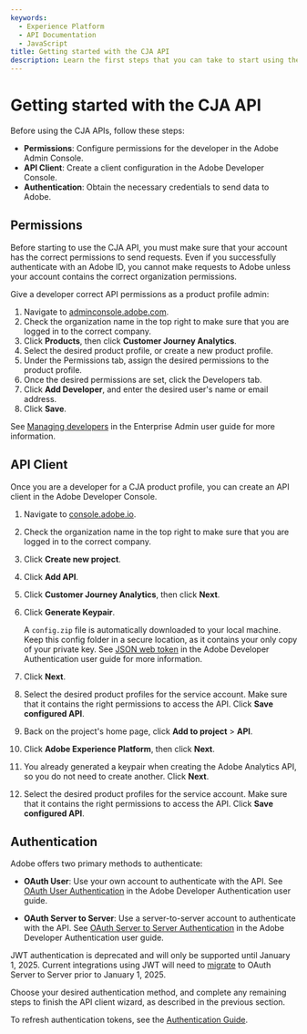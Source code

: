 ```yaml
---
keywords:
  - Experience Platform
  - API Documentation
  - JavaScript
title: Getting started with the CJA API
description: Learn the first steps that you can take to start using the CJA API.
---
```


# Getting started with the CJA API

Before using the CJA APIs, follow these steps:

* **Permissions**: Configure permissions for the developer in the Adobe Admin Console.
* **API Client**: Create a client configuration in the Adobe Developer Console.
* **Authentication**: Obtain the necessary credentials to send data to Adobe.

## Permissions

Before starting to use the CJA API, you must make sure that your account has the correct permissions to send requests. Even if you successfully authenticate with an Adobe ID, you cannot make requests to Adobe unless your account contains the correct organization permissions.

Give a developer correct API permissions as a product profile admin:

1. Navigate to [adminconsole.adobe.com](https://adminconsole.adobe.com).
2. Check the organization name in the top right to make sure that you are logged in to the correct company.
3. Click **Products**, then click **Customer Journey Analytics**.
4. Select the desired product profile, or create a new product profile.
5. Under the Permissions tab, assign the desired permissions to the product profile.
6. Once the desired permissions are set, click the Developers tab.
7. Click **Add Developer**, and enter the desired user's name or email address.
8. Click **Save**.

See [Managing developers](https://helpx.adobe.com/enterprise/using/manage-developers.html) in the Enterprise Admin user guide for more information.

## API Client

Once you are a developer for a CJA product profile, you can create an API client in the Adobe Developer Console.

1. Navigate to [console.adobe.io](https://console.adobe.io).
1. Check the organization name in the top right to make sure that you are logged in to the correct company.
1. Click **Create new project**.
1. Click **Add API**.
1. Click **Customer Journey Analytics**, then click **Next**.
1. Click **Generate Keypair**.
   
   A `config.zip` file is automatically downloaded to your local machine. Keep this config folder in a secure location, as it contains your only copy of your private key. See [JSON web token](https://www.adobe.io/authentication/auth-methods.html#!AdobeDocs/adobeio-auth/master/JWT/JWTCertificate.md) in the Adobe Developer Authentication user guide for more information.

1. Click **Next**.
1. Select the desired product profiles for the service account. Make sure that it contains the right permissions to access the API. Click **Save configured API**.
1. Back on the project's home page, click **Add to project** > **API**.
1. Click **Adobe Experience Platform**, then click **Next**.
1. You already generated a keypair when creating the Adobe Analytics API, so you do not need to create another. Click **Next**.
1. Select the desired product profiles for the service account. Make sure that it contains the right permissions to access the API. Click **Save configured API**.

## Authentication

Adobe offers two primary methods to authenticate:


* **OAuth User**: Use your own account to authenticate with the API. See [OAuth User Authentication](https://developer.adobe.com/developer-console/docs/guides/authentication/UserAuthentication/) in the Adobe Developer Authentication user guide.

* **OAuth Server to Server**: Use a server-to-server account to authenticate with the API. See [OAuth Server to Server Authentication](https://developer.adobe.com/developer-console/docs/guides/authentication/ServerToServerAuthentication/) in the Adobe Developer Authentication user guide.

JWT authentication is deprecated and will only be supported until January 1, 2025. Current integrations using JWT will need to [migrate](https://developer.adobe.com/developer-console/docs/guides/authentication/ServerToServerAuthentication/migration/) to OAuth Server to Server prior to January 1, 2025. 

Choose your desired authentication method, and complete any remaining steps to finish the API client wizard, as described in the previous section.


To refresh authentication tokens, see the [Authentication Guide](https://developer.adobe.com/developer-console/docs/guides/authentication/UserAuthentication/IMS/#refreshing-access-tokens).



